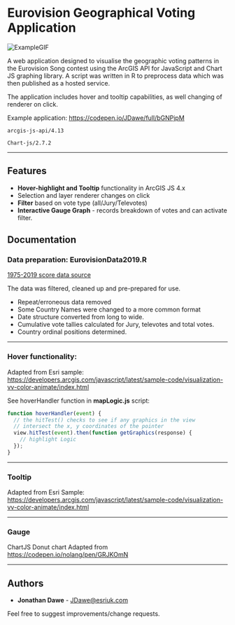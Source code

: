 # Eurovision Geographical Voting Application

![ExampleGIF](http://g.recordit.co/W6H3IpFkLh.gif)

A web application designed to visualise the geographic voting patterns in the Eurovision Song contest using the ArcGIS API for JavaScript and Chart JS graphing library. A script was written in R to preprocess data which was then published as a hosted service.

The application includes hover and tooltip capabilities, as well changing of renderer on click.

Example application:
https://codepen.io/JDawe/full/bGNPjpM

```
arcgis-js-api/4.13
```

```
Chart-js/2.7.2
```

---

## Features

- **Hover-highlight and Tooltip** functionality in ArcGIS JS 4.x
- Selection and layer renderer changes on click
- **Filter** based on vote type (all/Jury/Televotes)
- **Interactive Gauge Graph** - records breakdown of votes and can activate filter.

## Documentation

### Data preparation: **EurovisionData2019.R**

<a href="https://data.world/datagraver/eurovision-song-contest-scores-1975-2019 " target="_blank">1975-2019 score data source</a>

The data was filtered, cleaned up and pre-prepared for use.

- Repeat/erroneous data removed
- Some Country Names were changed to a more common format
- Date structure converted from long to wide.
- Cumulative vote tallies calculated for Jury, televotes and total votes.
- Country ordinal positions determined.

---

### Hover functionality:

Adapted from Esri sample: https://developers.arcgis.com/javascript/latest/sample-code/visualization-vv-color-animate/index.html

See hoverHandler function in **mapLogic.js** script:

```javascript
function hoverHandler(event) {
  // the hitTest() checks to see if any graphics in the view
  // intersect the x, y coordinates of the pointer
  view.hitTest(event).then(function getGraphics(response) {
    // highlight Logic
  });
}
```

---

### Tooltip

Adapted from Esri Sample: https://developers.arcgis.com/javascript/latest/sample-code/visualization-vv-color-animate/index.html

---

### Gauge

ChartJS Donut chart Adapted from https://codepen.io/nolang/pen/GRJKOmN

---

## Authors

- **Jonathan Dawe** - JDawe@esriuk.com

Feel free to suggest improvements/change requests.
